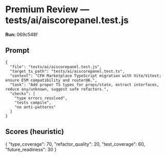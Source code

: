 # Premium Review — tests/ai/aiscorepanel.test.js

**Run:** 069c548f

## Prompt

```
{
  "file": "tests/ai/aiscorepanel.test.js",
  "target_ts_path": "tests/ai/aiscorepanel.test.ts",
  "context": "CFH Marketplace TypeScript migration with Vite/Vitest; ensure ESM compatibility and router@6.",
  "task": "Add proper TS types for props/state, extract interfaces, reduce any/unknown, suggest safe refactors.",
  "checks": [
    "type errors resolved",
    "tests compile",
    "no anti-patterns"
  ]
}
```

## Scores (heuristic)

{
  "type_coverage": 70,
  "refactor_quality": 20,
  "test_coverage": 60,
  "future_readiness": 30
}
